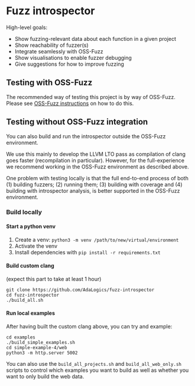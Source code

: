 # Fuzz introspector

High-level goals:
- Show fuzzing-relevant data about each function in a given project
- Show reachability of fuzzer(s)
- Integrate seamlessly with OSS-Fuzz
- Show visualisations to enable fuzzer debugging
- Give suggestions for how to improve fuzzing

## Testing with OSS-Fuzz
The recommended way of testing this project is by way of OSS-Fuzz. Please see
[OSS-Fuzz instructions](oss_fuzz_integration/) on how to do this. 


## Testing without OSS-Fuzz integration
You can also build and run the introspector outside the OSS-Fuzz environment.

We use this mainly to develop the LLVM LTO pass as compilation of clang goes
faster (recompilation in particular). However, for the full-experience we 
recommend working in the OSS-Fuzz environment as described above.

One problem with testing locally is that the full end-to-end process of
both (1) building fuzzers; (2) running them; (3) building with coverage and
(4) building with introspector analysis, is better supported
in the OSS-Fuzz environment.


### Build locally

#### Start a python venv
1. Create a venv: `python3 -m venv /path/to/new/virtual/environment`
2. Activate the venv
3. Install dependencies with `pip install -r requirements.txt`

#### Build custom clang
(expect this part to take at least 1 hour)
```
git clone https://github.com/AdaLogics/fuzz-introspector
cd fuzz-introspector
./build_all.sh
```

#### Run local examples
After having built the custom clang above, you can try and example:
```
cd examples
./build_simple_examples.sh
cd simple-example-4/web
python3 -m http.server 5002
```

You can also use the `build_all_projects.sh` and `build_all_web_only.sh` scripts to control
which examples you want to build as well as whether you want to only build the web data.
